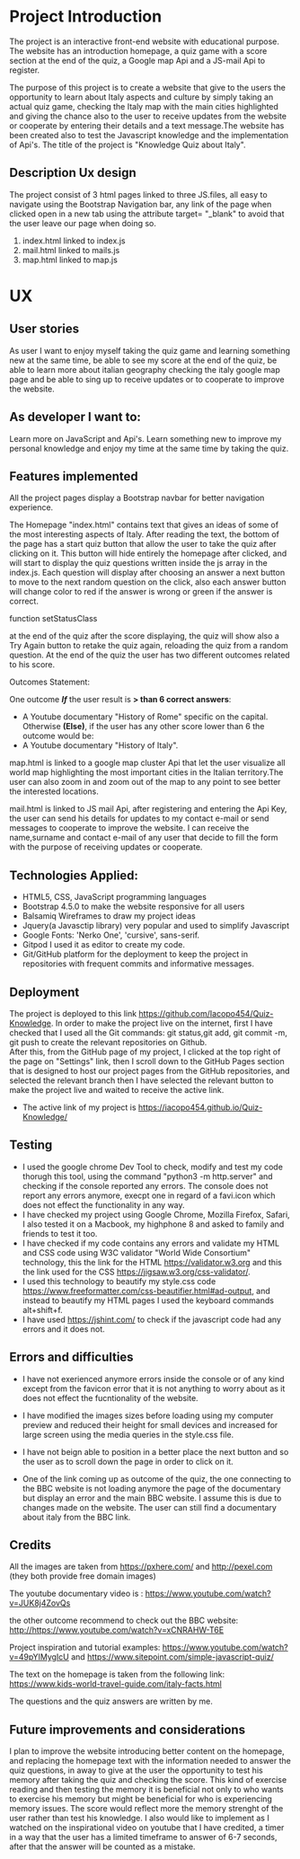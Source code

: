 # Project  Introduction 

The project is an interactive front-end website with educational purpose. The website has an introduction homepage, a quiz game with a score section at the end of the quiz, a Google map Api and a JS-mail Api to register. 

The purpose of this project is to create a website that give to the users the opportunity to learn about Italy aspects and culture by simply taking an actual quiz game, checking the Italy map with the main cities highlighted and giving the chance also to the user to receive updates from the website or cooperate by entering their details and a text message.The website has been created also to test the Javascript knowledge and the implementation of Api's.
The title of the project is "Knowledge Quiz about Italy".

## Description Ux design 
The project consist of 3 html pages linked to three JS.files, all easy to navigate using the Bootstrap Navigation bar, any link of the page when clicked open in a new tab using the attribute target= "_blank" to avoid that the user leave our page when doing so.

1. index.html  linked to index.js   
2. mail.html linked to mails.js
3. map.html linked to map.js

# UX
## User stories

As user I want to enjoy myself taking the quiz game and learning something new at the same time, be able to see my score at the end of the quiz, be able to learn more about italian geography checking the italy google map page and be able to sing up to receive updates or to cooperate to improve the website.

## As developer I want to:

Learn more on JavaScript and Api's.
Learn something new to improve my personal knowledge and enjoy my time at the same time by taking the quiz. 

## Features implemented 

All the project pages display a Bootstrap navbar for better navigation experience.

The Homepage "index.html" contains text that gives an ideas of some of the most interesting aspects of Italy. After reading the text, the bottom of the page has a start quiz button that allow the user to take the quiz after clicking on it. This button will hide entirely the homepage after clicked, and will start to display the quiz questions written inside the js array in the index.js.   Each question will display after choosing an answer a next button to move to the next random question on the click, also each answer button will change color to red if the answer is wrong or green if the answer is correct.

function setStatusClass





 at the end of the quiz after the score displaying, the quiz will show also a Try Again button to retake the quiz again, reloading the quiz from a random question. 
At the end of the quiz the user has two different outcomes related to his score.

 Outcomes Statement:

One outcome ***If*** the user result is **> than 6 correct answers**: 
- A Youtube documentary "History of Rome" specific on the capital.
Otherwise **(Else)**, if the user has any other score lower than 6 the outcome would be: 
- A Youtube documentary "History of Italy".

map.html is linked to a google map cluster Api that let the user visualize all world map highlighting the most important cities in the Italian territory.The user can also zoom in and zoom out of the map to any point to see better the interested locations.

mail.html is linked to JS mail Api, after registering and entering the Api Key, the user can send his details for updates to my contact e-mail or send messages to cooperate to improve the website. 
I can receive the name,surname and contact e-mail of any user that decide to fill the form with the purpose of receiving updates or cooperate. 

## Technologies Applied:
* HTML5, CSS, JavaScript programming languages
* Bootstrap 4.5.0 to make the website responsive for all users
* Balsamiq Wireframes to draw my project ideas
* Jquery(a Javasctip library) very popular and used to simplify Javascript
* Google Fonts: 'Nerko One', 'cursive', sans-serif.
* Gitpod I used it as editor to create my code.
* Git/GitHub platform for the deployment to keep the project in repositories with frequent commits and informative messages.

## Deployment
The project is deployed to this link <https://github.com/Iacopo454/Quiz-Knowledge>. 
In order to make the project live on the internet, first I have checked that I used all the Git commands: git status,git add, git commit -m, git push to create the relevant repositories on Github.  
After this, from the GitHub page of my project, I clicked at the top right of the page on "Settings" link, then I scroll down to the GitHub Pages section that is designed to host our project pages from the GitHub repositories, and selected the relevant branch then I have selected the relevant button to make the  project live and waited to receive the active link.
* The active link of my project is <https://iacopo454.github.io/Quiz-Knowledge/>

## Testing
* I used the google chrome Dev Tool to check, modify and test my code thorugh this tool, using the command "python3 -m http.server" and checking if the console reported any errors.
The console does not report any errors anymore, execpt one in regard of a favi.icon which does not effect the functionality in any way.
* I have checked my project using Google Chrome, Mozilla Firefox, Safari, I also tested it on a Macbook, my highphone 8 and asked to family and friends to test it too.
* I have checked if my code contains any errors and validate my HTML and CSS code using W3C validator "World Wide Consortium" technology, this the link for the HTML <https://validator.w3.org> and this the link used for the CSS <https://jigsaw.w3.org/css-validator/>.
* I used this technology to beautify my style.css code <https://www.freeformatter.com/css-beautifier.html#ad-output>, and instead to beautify my HTML pages I used the keyboard commands alt+shift+f.  
* I have used https://jshint.com/ to check if the javascript code had any errors and it does not.

## Errors and difficulties
* I have not exerienced anymore errors inside the console or of any kind except from the favicon error that it is not anything to worry about as it does not effect the fucntionality of the website.

* I have modified the images sizes before loading using my computer preview and reduced their height for small devices and increased for large screen using the media queries in the style.css file.

* I have not beign able to position in a better place the next button and so the user as to scroll down the page in order to click on it.

* One of the link coming up as outcome of the quiz, the one connecting to the BBC website is not loading anymore the page of the documentary but display an error and the main BBC website. I assume this is due to changes made on the website. The user can still find a documentary about italy from the BBC link. 


## Credits 
All the images are taken from https://pxhere.com/ and http://pexel.com (they both provide free domain images)

The youtube documentary video is :
<https://www.youtube.com/watch?v=JUK8j4ZovQs>

the other outcome recommend to check out the BBC website: <http://https://www.youtube.com/watch?v=xCNRAHW-T6E>

Project inspiration and tutorial examples: https://www.youtube.com/watch?v=49pYIMygIcU and https://www.sitepoint.com/simple-javascript-quiz/

The text on the homepage is taken from the following link: 
<https://www.kids-world-travel-guide.com/italy-facts.html> 

The questions and the quiz answers are written by me.

## Future improvements and considerations
I plan to improve the website introducing better content on the homepage, and replacing the homepage text with the information needed to answer the quiz questions, in away to give at the user the opportunity to test his memory after taking the quiz and checking the score.
This kind of exercise reading and then testing the memory it is beneficial not only to who wants to exercise his memory but might be beneficial for who is experiencing memory issues. The score would reflect more the memory strenght of the user rather than test his knowledge. 
I also would like to implement as I watched on the inspirational video on youtube that I have credited, a timer in a way that the user has a limited timeframe to answer of 6-7 seconds, after that the answer will be counted as a mistake. 






































